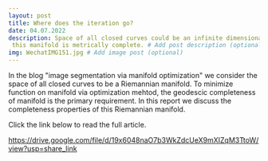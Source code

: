 ```yaml
---
layout: post
title: Where does the iteration go?
date: 04.07.2022
description: Space of all closed curves could be an infinite dimensional Riemannian manifold. With Certain metrics,
 this manifold is metrically complete. # Add post description (optional)
img: WechatIMG151.jpg # Add image post (optional)
---
```

In the blog "image segmentation via manifold optimization" we consider the space of all closed curves to be a Riemannian
 manifold. To minimize function on manifold via optimization mehtod, the geodescic completeness of manifold is the primary
  requirement. In this report we discuss the completeness properties of this Riemannian manifold.

Click the link below to read the full article.

  https://drive.google.com/file/d/19x6048naO7b3WkZdcUeX9mXIZqM3TtoW/view?usp=share_link